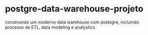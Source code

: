 # postgre-data-warehouse-projeto
construindo um moderno data warehouse com postegre, incluindo processo de ETL, data modeling e analystics
